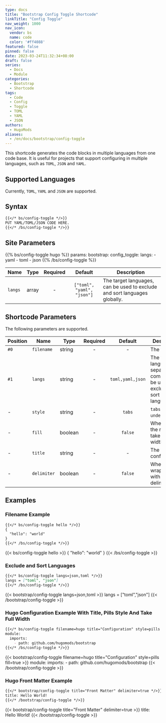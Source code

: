 ```yaml
---
type: docs
title: "Bootstrap Config Toggle Shortcode"
linkTitle: "Config Toggle"
nav_weight: 1000
nav_icon:
  vendor: bs
  name: code
  color: '#ff4088'
featured: false
pinned: false
date: 2023-03-24T11:32:34+08:00
draft: false
series:
  - Docs
  - Module
categories:
  - Bootstrap
  - Shortcode
tags:
  - Code
  - Config
  - Toggle
  - TOML
  - YAML
  - JSON
authors:
  - HugoMods
aliases:
  - /en/docs/bootstrap/config-toggle
---
```


This shortcode generates the code blocks in multiple languages from one code base.
It is useful for projects that support configuring in multiple languages, such as `TOML`, `JSON` and `YAML`.

<!--more-->

## Supported Languages

Currently, `TOML`, `YAML` and `JSON` are supported.

## Syntax

```markdown
{{</* bs/config-toggle */>}}
PUT YAML/TOML/JSON CODE HERE.
{{</* /bs/config-toggle */>}}
```

## Site Parameters

{{% bs/config-toggle hugo %}}
params:
  bootstrap:
    config_toggle:
      langs:
        - yaml
        - toml
        - json
{{% /bs/config-toggle %}}

| Name | Type | Required | Default | Description |
| ---- | ---- | :------: | :-----: | ----------- |
| `langs` | array | - | `["toml", "yaml", "json"]` | The target languages, can be used to exclude and sort languages globally. |

## Shortcode Parameters

The following parameters are supported.

| Position | Name | Type | Required | Default | Description |
| -------- | ---- | ---- | :------: | :-----: | ----------- |
| `#0`     | `filename` | string | - | - | The filename. |
| `#1`     | `langs` | string | - | `toml,yaml,json` | The target languages, separated by comma, can be used to exclude and sort languages. |
| -        | `style` | string | - | `tabs` | `tabs`, `pills` or `underline`. |
| -        | `fill` | boolean | - | `false` | When `true` the nav items take full width. |
| -        | `title` | string | - | - | The title of configuration. |
| -        | `delimiter` | boolean | - | `false` | When `true`, wraps codes with delimiters. |

## Examples

### Filename Example

```markdown
{{</* bs/config-toggle hello */>}}
{
  "hello": "world"
}
{{</* /bs/config-toggle */>}}
```

{{< bs/config-toggle hello >}}
{
  "hello": "world"
}
{{< /bs/config-toggle >}}

### Exclude and Sort Languages

```markdown
{{</* bs/config-toggle langs=json,toml */>}}
langs = ["toml", "json"]
{{</* /bs/config-toggle */>}}
```

{{< bootstrap/config-toggle langs=json,toml >}}
langs = ["toml","json"]
{{< /bootstrap/config-toggle >}}

### Hugo Configuration Example With Title, Pills Style And Take Full Width

```markdown
{{</* bs/config-toggle filename=hugo title="Configuration" style=pills fill=true */>}}
module:
  imports:
    - path: github.com/hugomods/bootstrap
{{</* /bs/config-toggle */>}}
```

{{< bootstrap/config-toggle filename=hugo title="Configuration" style=pills fill=true >}}
module:
  imports:
    - path: github.com/hugomods/bootstrap
{{< /bootstrap/config-toggle >}}

### Hugo Front Matter Example

```markdown
{{</* bootstrap/config-toggle title="Front Matter" delimiter=true */>}}
title: Hello World!
{{</* /bootstrap/config-toggle */>}}
```

{{< bootstrap/config-toggle title="Front Matter" delimiter=true >}}
title: Hello World!
{{< /bootstrap/config-toggle >}}
